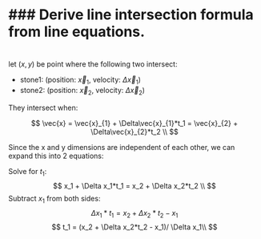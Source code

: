
# ### Derive line intersection formula from line equations.
#

let $(x,y)$ be point where the following two intersect:

- stone1: (position: $\vec{x}_1$, velocity: $\Delta\vec{x}_1$)
- stone2: (position: $\vec{x}_2$, velocity: $\Delta\vec{x}_2$)

They intersect when:

$$
\vec{x} = \vec{x}_{1} + \Delta\vec{x}_{1}*t_1 = \vec{x}_{2} + \Delta\vec{x}_{2}*t_2 \\
$$

Since the x and y dimensions are independent of each other, we can expand this into 2 equations:

Solve for $t_1$:
$$
x_1 + \Delta x_1*t_1 = x_2 + \Delta x_2*t_2 \\
$$
Subtract $x_1$ from both sides:
$$
\Delta x_1*t_1 = x_2 + \Delta x_2*t_2 - x_1
$$
$$
t_1 = (x_2 + \Delta x_2*t_2 - x_1)/ \Delta x_1\\
$$

<!-- $$
y_1 + \Delta y_1*t_1 = y_2 + \Delta y_2*t_2 \\
$$ -->


<!--
#     (x0 + v_x0*t0 - x1) / v_x1 = t1
# y = y0 + v_y0*t0 = y1 + v_y1*t1
#     (y0 + v_y0*t0 - y1) / v_y1 = t1
#
#     x0*v_y1 + v_x0*v_y1*t0 - x1*v_y1 = y0*v_x1 + v_y0*v_x1*t0 - y1*v_x1
#     v_x0*v_y1*t0 - v_y0*v_x1*t0 = y0*v_x1 - y1*v_x1 - x0*v_y1 + x1*v_y1
#     t0*(v_x0*v_y1 - v_y0*v_x1) = y0*v_x1 - y1*v_x1 - x0*v_y1 + x1*v_y1
#     t0 = (y0*v_x1 - y1*v_x1 - x0*v_y1 + x1*v_y1) / (v_x0*v_y1 - v_y0*v_x1)
#     t1 = (x0 + v_x0*t0 - x1) / v_x1 -->
